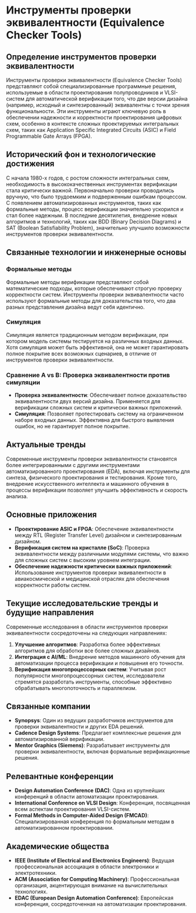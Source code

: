 # Инструменты проверки эквивалентности (Equivalence Checker Tools)

## Определение инструментов проверки эквивалентности

Инструменты проверки эквивалентности (Equivalence Checker Tools) представляют собой специализированные программные решения, используемые в области проектирования полупроводников и VLSI-систем для автоматической верификации того, что две версии дизайна (например, исходный и синтезированный) эквивалентны с точки зрения функциональности. Эти инструменты играют ключевую роль в обеспечении надежности и корректности проектирования цифровых схем, особенно в контексте сложных проектируемых интегральных схем, таких как Application Specific Integrated Circuits (ASIC) и Field Programmable Gate Arrays (FPGA).

## Исторический фон и технологические достижения

С начала 1980-х годов, с ростом сложности интегральных схем, необходимость в высококачественных инструментах верификации стала критически важной. Первоначально проверки проводились вручную, что было трудоемким и подверженным ошибкам процессом. С появлением автоматизированных инструментов, таких как формальные методы, процесс верификации значительно ускорился и стал более надежным. В последние десятилетия, внедрение новых алгоритмов и технологий, таких как BDD (Binary Decision Diagrams) и SAT (Boolean Satisfiability Problem), значительно улучшило возможности инструментов проверки эквивалентности.

## Связанные технологии и инженерные основы

### Формальные методы

Формальные методы верификации представляют собой математические подходы, которые обеспечивают строгую проверку корректности систем. Инструменты проверки эквивалентности часто используют формальные методы для доказательства того, что два разных представления дизайна ведут себя идентично.

### Симуляция

Симуляция является традиционным методом верификации, при котором модель системы тестируется на различных входных данных. Хотя симуляция может быть эффективной, она не может гарантировать полное покрытие всех возможных сценариев, в отличие от инструментов проверки эквивалентности.

### Сравнение A vs B: Проверка эквивалентности против симуляции

- **Проверка эквивалентности**: Обеспечивает полное доказательство эквивалентности двух версий дизайна. Применяется для верификации сложных систем и критически важных приложений.
- **Симуляция**: Позволяет протестировать систему на ограниченном наборе входных данных. Эффективна для быстрого выявления ошибок, но не гарантирует полное покрытие.

## Актуальные тренды

Современные инструменты проверки эквивалентности становятся более интегрированными с другими инструментами автоматизированного проектирования (EDA), включая инструменты для синтеза, физического проектирования и тестирования. Кроме того, внедрение искусственного интеллекта и машинного обучения в процессы верификации позволяет улучшить эффективность и скорость анализа.

## Основные приложения

- **Проектирование ASIC и FPGA**: Обеспечение эквивалентности между RTL (Register Transfer Level) дизайном и синтезированным дизайном.
- **Верификация систем на кристалле (SoC)**: Проверка эквивалентности между различными модулями системы, что важно для сложных систем с высоким уровнем интеграции.
- **Обеспечение надежности критически важных приложений**: Использование инструментов проверки эквивалентности в авиакосмической и медицинской отраслях для обеспечения корректности работы систем.

## Текущие исследовательские тренды и будущие направления

Современные исследования в области инструментов проверки эквивалентности сосредоточены на следующих направлениях:

1. **Улучшение алгоритмов**: Разработка более эффективных алгоритмов для обработки все более сложных дизайнов.
2. **Интеграция с AI/ML**: Внедрение методов машинного обучения для автоматизации процесса верификации и повышения его точности.
3. **Верификация многопроцессорных систем**: Учитывая рост популярности многопроцессорных систем, исследователи стремятся разработать инструменты, способные эффективно обрабатывать многопоточность и параллелизм.

## Связанные компании

- **Synopsys**: Один из ведущих разработчиков инструментов для проверки эквивалентности и других EDA решений.
- **Cadence Design Systems**: Предлагает комплексные решения для автоматизированной верификации.
- **Mentor Graphics (Siemens)**: Разрабатывает инструменты для проверки эквивалентности, включая формальные верификационные решения.

## Релевантные конференции

- **Design Automation Conference (DAC)**: Одна из крупнейших конференций в области автоматизации проектирования.
- **International Conference on VLSI Design**: Конференция, посвященная всем аспектам проектирования VLSI-систем.
- **Formal Methods in Computer-Aided Design (FMCAD)**: Специализированная конференция по формальным методам в автоматизированном проектировании.

## Академические общества

- **IEEE (Institute of Electrical and Electronics Engineers)**: Ведущая профессиональная ассоциация в области электроники и электротехники.
- **ACM (Association for Computing Machinery)**: Профессиональная организация, акцентирующая внимание на вычислительных технологиях.
- **EDAC (European Design Automation Conference)**: Европейская конференция, сосредоточенная на автоматизации проектирования.